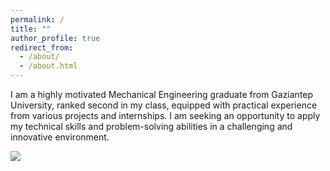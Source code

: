 ```yaml
---
permalink: /
title: ""
author_profile: true
redirect_from: 
  - /about/
  - /about.html
---
```


I am a highly motivated Mechanical Engineering graduate from Gaziantep University, ranked second in my class, equipped with practical experience
from various projects and internships. I am seeking an opportunity to apply my technical skills and problem-solving abilities in a challenging and
innovative environment.

<img src="images/av.gif">
